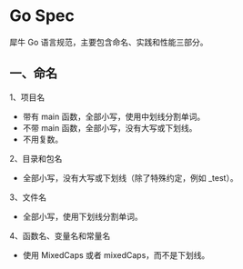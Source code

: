 # Go Spec

犀牛 Go 语言规范，主要包含命名、实践和性能三部分。

## 一、命名

1、项目名

- 带有 main 函数，全部小写，使用中划线分割单词。
- 不带 main 函数，全部小写，没有大写或下划线。
- 不用复数。

2、目录和包名

- 全部小写，没有大写或下划线（除了特殊约定，例如 _test）。

3、文件名

- 全部小写，使用下划线分割单词。

4、函数名、变量名和常量名

- 使用 MixedCaps 或者 mixedCaps，而不是下划线。
